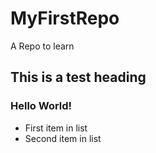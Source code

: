 # MyFirstRepo
A Repo to learn
## This is a test heading
### Hello World!
* First item in list
* Second item in list
